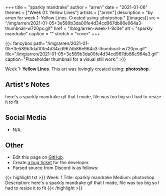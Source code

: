 +++
title =       "sparkly mandrake"
author =      "arren"
date =        "2021-01-06"
themes =      ["Week 01: Yellow Lines"]
artists =     ["arren"]
description = "by arren for week 1: Yellow Lines. Created using: photoshop."
[[images]]
      src = "/img/arren/2021-01-05+3e589b3da00fe4d34cd967db86e964a3-thumbnail-w720px.gif"
      href = "/blog/arren-week-1-9c0e"
      alt = "sparkly mandrake"
      caption = ""
      stretch = "cover"
+++

{{< fancybox path="/img/arren/2021-01-05+3e589b3da00fe4d34cd967db86e964a3-thumbnail-w720px.gif" file="/img/arren/2021-01-05+3e589b3da00fe4d34cd967db86e964a3.gif" caption="Placeholder thumbnail for a visual still work." >}}


Week 1: **Yellow Lines**. This art was lovingly created using: **photoshop**.

## Artist's Notes

here's a sparkly mandrake gif that I made, file was too big so I had to resize it to fit

## Social Media

- N/A.

## Other

- Edit this page on [GitHub](https://github.com/teaminkling/web-refresh/edit/main/content/blog/arren-week-1-9c0e.md).
- Create [a bug ticket](https://github.com/teaminkling/web-refresh/issues/new?assignees=&labels=bug&template=problem-report.md&title=) for the developer.
- Parsed source from Discord is as follows:

{{< highlight txt >}}
Week: 1
Title: sparkly mandrake
Medium: photoshop
Description: here's a sparkly mandrake gif that I made, file was too big so I had to resize it to fit
{{< /highlight >}}